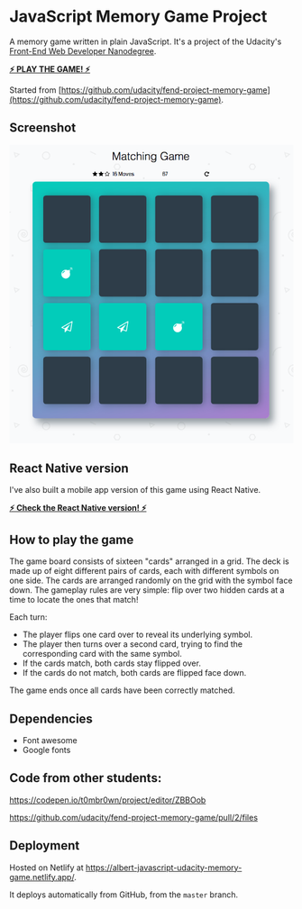 # JavaScript Memory Game Project

A memory game written in plain JavaScript. It's a project of the Udacity's [Front-End Web Developer Nanodegree](https://www.udacity.com/course/front-end-web-developer-nanodegree--nd001).

[**⚡️ PLAY THE GAME! ⚡️**](https://albert-javascript-udacity-memory-game.netlify.app/)

Started from [https://github.com/udacity/fend-project-memory-game](https://github.com/udacity/fend-project-memory-game).

## Screenshot

<a href="https://albert-javascript-udacity-memory-game.netlify.app/"><img src="screenshots/Memory-Game-Screenshot.png" width="660px" title="Play the game!" alt="Screenshot of the game"></a>

## React Native version

I've also built a mobile app version of this game using React Native.

[**⚡️ Check the React Native version! ⚡️**](https://github.com/AlbertVilaCalvo/React-Native-Memory-Game)

## How to play the game

The game board consists of sixteen "cards" arranged in a grid. The deck is made up of eight different pairs of cards, each with different symbols on one side. The cards are arranged randomly on the grid with the symbol face down. The gameplay rules are very simple: flip over two hidden cards at a time to locate the ones that match!

Each turn:

* The player flips one card over to reveal its underlying symbol.
* The player then turns over a second card, trying to find the corresponding card with the same symbol.
* If the cards match, both cards stay flipped over.
* If the cards do not match, both cards are flipped face down.

The game ends once all cards have been correctly matched.

## Dependencies

* Font awesome
* Google fonts

## Code from other students:

https://codepen.io/t0mbr0wn/project/editor/ZBBOob

https://github.com/udacity/fend-project-memory-game/pull/2/files

## Deployment

Hosted on Netlify at https://albert-javascript-udacity-memory-game.netlify.app/.

It deploys automatically from GitHub, from the `master` branch.
